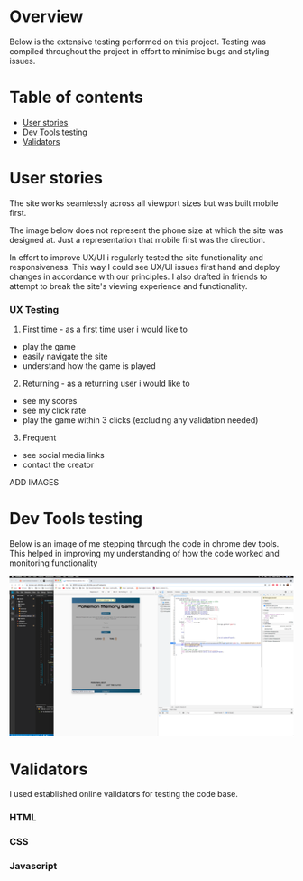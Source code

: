 # Overview

Below is the extensive testing performed on this project. Testing was compiled throughout the project in effort to minimise bugs and styling issues.

# Table of contents

* [User stories](#User-stories)
* [Dev Tools testing](#Dev-Tools-testing)
* [Validators](#Validators)

# User stories

The site works seamlessly across all viewport sizes but was built mobile first.

The image below does not represent the phone size at which the site was designed at. Just a representation that mobile first was the direction.

In effort to improve UX/UI i regularly tested the site functionality and responsiveness. This way I could see UX/UI issues first hand and deploy changes in accordance with our principles. I also drafted in friends to attempt to break the site's viewing experience and functionality.

### UX Testing

1. First time - as a first time user i would like to

- play the game
- easily navigate the site
- understand how the game is played

2. Returning - as a returning user i would like to

- see my scores
- see my click rate
- play the game within 3 clicks (excluding any validation needed)

3. Frequent 

- see social media links
- contact the creator

ADD IMAGES

# Dev Tools testing

Below is an image of me stepping through the code in chrome dev tools. This helped in improving my understanding of how the code worked and monitoring functionality

![image of the dev tools testing](../assets/images/devtoolstesting.png)

# Validators

I used established online validators for testing the code base.

### HTML


### CSS


### Javascript
